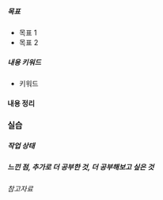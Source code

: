 ##### 목표
* 목표 1
* 목표 2

##### 내용 키워드
* 키워드

#### 내용 정리


### 실습


##### 작업 상태



##### 느낀 점, 추가로 더 공부한 것, 더 공부해보고 싶은 것





###### 참고자료